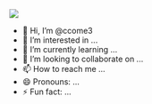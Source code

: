 <img src="https://capsule-render.vercel.app/api?type=waving&color=2EFEF7&height=200&section=header&text=JUST%20TITLE&fontSize=60&fontColor=ffffff" />

- 👋 Hi, I’m @ccome3
- 👀 I’m interested in ...
- 🌱 I’m currently learning ...
- 💞️ I’m looking to collaborate on ...
- 📫 How to reach me ...
- 😄 Pronouns: ...
- ⚡ Fun fact: ...

<!---
ccome3/ccome3 is a ✨ special ✨ repository because its `README.md` (this file) appears on your GitHub profile.
You can click the Preview link to take a look at your changes.
--->
